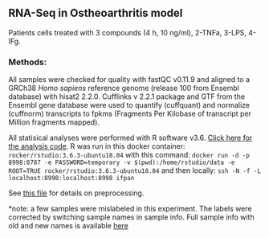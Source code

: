 ## RNA-Seq in Ostheoarthritis model

Patients cells treated with 3 compounds (4 h, 10 ng/ml), 2-TNFa, 3-LPS, 4-IFg.

### Methods:

All samples were checked for quality with fastQC v0.11.9 and aligned to a GRCh38 *Homo sapiens* reference genome (release 100 from Ensembl database) with hisat2 2.2.0. Cufflinks v 2.2.1 package and GTF from the Ensembl gene database were used to quantify (cuffquant) and normalize (cuffnorm) transcripts to fpkms (Fragments Per Kilobase of transcript per Million fragments mapped).

All statisical analyses were performed with R software v3.6. [Click here for the analysis code](analysis.R). R was run in this docker container: `rocker/rstudio:3.6.3-ubuntu18.04` with this command:
`docker run -d -p 8998:8787 -e PASSWORD=temporary -v $(pwd):/home/rstudio/data -e ROOT=TRUE rocker/rstudio:3.6.3-ubuntu18.04`
and then locally:
`ssh -N -f -L localhost:8998:localhost:8998 ifpan`


See [this file](pipeline_run_and_inputs.md) for details on preprocessing.


*note: a few samples were mislabeled in this experiment. The labels were corrected by switching sample names in sample info. Full sample info with old and new names is available [here](http://149.156.177.112/projects/ifpan-chwastek-cells/analysis/full_sample_info.csv)

